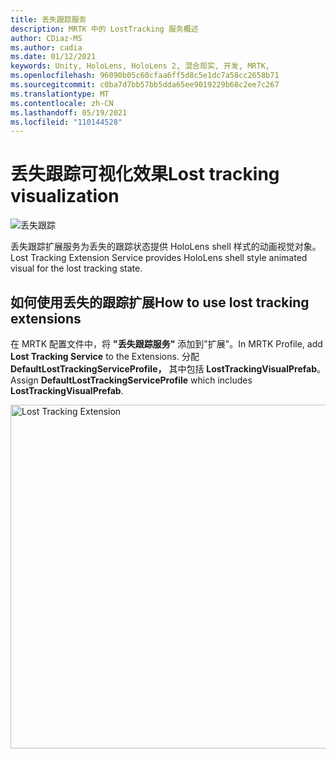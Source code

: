 ```yaml
---
title: 丢失跟踪服务
description: MRTK 中的 LostTracking 服务概述
author: CDiaz-MS
ms.author: cadia
ms.date: 01/12/2021
keywords: Unity, HoloLens, HoloLens 2, 混合现实, 开发, MRTK,
ms.openlocfilehash: 96090b05c60cfaa6ff5d8c5e1dc7a58cc2658b71
ms.sourcegitcommit: c0ba7d7bb57bb5dda65ee9019229b68c2ee7c267
ms.translationtype: MT
ms.contentlocale: zh-CN
ms.lasthandoff: 05/19/2021
ms.locfileid: "110144528"
---
```

# <a name="lost-tracking-visualization"></a><span data-ttu-id="fa285-104">丢失跟踪可视化效果</span><span class="sxs-lookup"><span data-stu-id="fa285-104">Lost tracking visualization</span></span>

![丢失跟踪](../images/lost-tracking/LostTrackingVisualization.jpg)

<span data-ttu-id="fa285-106">丢失跟踪扩展服务为丢失的跟踪状态提供 HoloLens shell 样式的动画视觉对象。</span><span class="sxs-lookup"><span data-stu-id="fa285-106">Lost Tracking Extension Service provides HoloLens shell style animated visual for the lost tracking state.</span></span>

## <a name="how-to-use-lost-tracking-extensions"></a><span data-ttu-id="fa285-107">如何使用丢失的跟踪扩展</span><span class="sxs-lookup"><span data-stu-id="fa285-107">How to use lost tracking extensions</span></span>

<span data-ttu-id="fa285-108">在 MRTK 配置文件中，将 **"丢失跟踪服务"** 添加到"扩展"。</span><span class="sxs-lookup"><span data-stu-id="fa285-108">In MRTK Profile, add **Lost Tracking Service** to the Extensions.</span></span> <span data-ttu-id="fa285-109">分配 **DefaultLostTrackingServiceProfile，** 其中包括 **LostTrackingVisualPrefab**。</span><span class="sxs-lookup"><span data-stu-id="fa285-109">Assign **DefaultLostTrackingServiceProfile** which includes **LostTrackingVisualPrefab**.</span></span>

<img src="../images/lost-tracking/LostTracking_Extensions.png" width="550" alt="Lost Tracking Extension">
